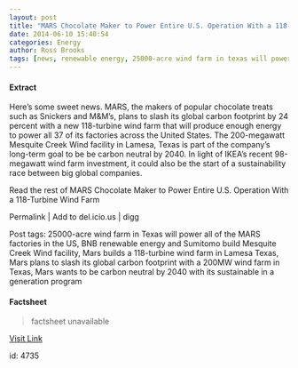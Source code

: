 ```yaml
---
layout: post
title: "MARS Chocolate Maker to Power Entire U.S. Operation With a 118-Turbine Wind Farm"
date: 2014-06-10 15:40:54
categories: Energy
author: Ross Brooks
tags: [news, renewable energy, 25000-acre wind farm in texas will power all of the mars factories in the us, bnb renewable energy and sumitomo build mesquite creek wind facility, mars builds a 118-turbine wind farm in lamesa texas, mars plans to slash its global carbon footprint with a 200mw wind farm in texas, mars wants to be carbon neutral by 2040 with its sustainable in a generation program]
---
```



#### Extract
>
Here&#8217;s some sweet news. MARS, the makers of popular chocolate treats such as Snickers and M&amp;M&#8217;s, plans to slash its global carbon footprint by 24 percent with a new 118-turbine wind farm that will produce enough energy to power all 37 of its factories across the United States. The 200-megawatt Mesquite Creek Wind facility in Lamesa, Texas is part of the company&#8217;s long-term goal to be be carbon neutral by 2040. In light of IKEA&#8217;s recent 98-megawatt wind farm investment, it could also be the start of a sustainability race between big global companies.



Read the rest of MARS Chocolate Maker to Power Entire U.S. Operation With a 118-Turbine Wind Farm


Permalink |
Add to
del.icio.us | 
digg

Post tags: 25000-acre wind farm in Texas will power all of the MARS factories in the US, BNB renewable energy and Sumitomo build Mesquite Creek Wind facility, Mars builds a 118-turbine wind farm in Lamesa Texas, Mars plans to slash its global carbon footprint with a 200MW wind farm in Texas, Mars wants to be carbon neutral by 2040 with its sustainable in a generation program

#### Factsheet
>factsheet unavailable

[Visit Link](http://inhabitat.com/mars-chocolate-maker-to-power-entire-u-s-operation-with-a-118-turbine-wind-farm/)

id:    4735
